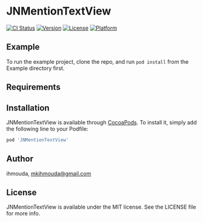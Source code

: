 # JNMentionTextView

[![CI Status](https://img.shields.io/travis/ihmouda/JNMentionTextView.svg?style=flat)](https://travis-ci.org/ihmouda/JNMentionTextView)
[![Version](https://img.shields.io/cocoapods/v/JNMentionTextView.svg?style=flat)](https://cocoapods.org/pods/JNMentionTextView)
[![License](https://img.shields.io/cocoapods/l/JNMentionTextView.svg?style=flat)](https://cocoapods.org/pods/JNMentionTextView)
[![Platform](https://img.shields.io/cocoapods/p/JNMentionTextView.svg?style=flat)](https://cocoapods.org/pods/JNMentionTextView)

## Example

To run the example project, clone the repo, and run `pod install` from the Example directory first.

## Requirements

## Installation

JNMentionTextView is available through [CocoaPods](https://cocoapods.org). To install
it, simply add the following line to your Podfile:

```ruby
pod 'JNMentionTextView'
```

## Author

ihmouda, mkihmouda@gmail.com

## License

JNMentionTextView is available under the MIT license. See the LICENSE file for more info.

